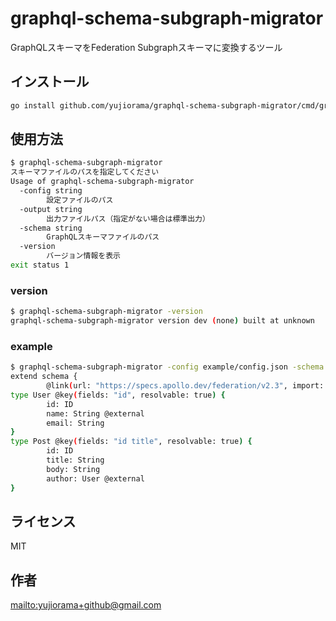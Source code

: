 # graphql-schema-subgraph-migrator

GraphQLスキーマをFederation Subgraphスキーマに変換するツール

## インストール

```bash
go install github.com/yujiorama/graphql-schema-subgraph-migrator/cmd/graphql-schema-subgraph-migrator@latest
```

## 使用方法

```bash
$ graphql-schema-subgraph-migrator
スキーマファイルのパスを指定してください
Usage of graphql-schema-subgraph-migrator
  -config string
        設定ファイルのパス
  -output string
        出力ファイルパス（指定がない場合は標準出力）
  -schema string
        GraphQLスキーマファイルのパス
  -version
        バージョン情報を表示
exit status 1
```

### version

```bash
$ graphql-schema-subgraph-migrator -version
graphql-schema-subgraph-migrator version dev (none) built at unknown
```

### example

```bash
$ graphql-schema-subgraph-migrator -config example/config.json -schema example/example.graphqls
extend schema {
        @link(url: "https://specs.apollo.dev/federation/v2.3", import: ["@key","@external","@shareable","@provides","@requires"]) }
type User @key(fields: "id", resolvable: true) {
        id: ID
        name: String @external
        email: String
}
type Post @key(fields: "id title", resolvable: true) {
        id: ID
        title: String
        body: String
        author: User @external
}

```

## ライセンス

MIT

## 作者

<mailto:yujiorama+github@gmail.com>
